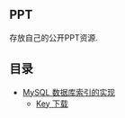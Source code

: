 ## PPT
存放自己的公开PPT资源.

## 目录  
- [MySQL 数据库索引的实现](https://www.yoytang.com/mysql-index.html)
  - [Key 下载](https://github.com/dengsgo/PPT/blob/master/MySQL-Index/MySQL-Index.key?raw=true)

